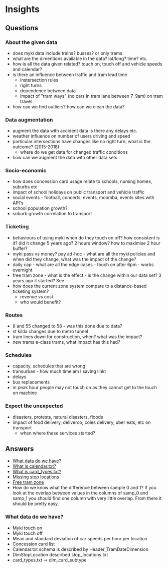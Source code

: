 # Insights

## Questions

### About the given data

  - does myki data include trains? busses? or only trams
  - what are the dimentions available in the data? lat/long? time? etc.
  - how is all the data given related? touch on, touch off and vehicle speeds and calendar?
  - is there an influence between traffic and tram lead time
    - instersection rules
    - right turns
    - dependence between data
    - impact of "tram ways" (no cars in tram lane between 7-9am) on tram travel
  - how can we find outliers? how can we clean the data?

### Data augmentation

  - augment the data with accident data is there any delays etc.
  - weather influence on number of users driving and speed
  - particular intersections have changes like no right turn, what is the outcome? (2015-2018)
    - where do we get data for changed traffic conditions
  - how can we augment the data with other data sets

### Socio-economic
  - how does concession card usage relate to schools, nursing homes, suburbs etc
  - impact of school holidays on public transport and vehicle traffic
  - social events - football, concerts, events, moomba, events sites with API's
  - school population growth?
  - suburb growth correlation to transport

### Ticketing
  - behaviours of using myki when do they touch on off? how consistent is it? did it change 5 years ago? 2 hours window? how to maximise 2 hour buffer?
  - myki pass vs money? pay ad-hoc - what are all the myki policies and when did they change, what was the impact of the change?
  - daily cap - what are all the edge cases - touch on after 6pm - works overnight
  - free tram zone - what is the effect - is the change within our data set? 3 years ago it started? See [](./)
  - how does the current zone system compare to a distance-based ticketing system?
    - revenue vs cost
    - who would benefit?

### Routes
  - 8 and 55 changed to 58 - was this done due to data?
  - st kilda changes due to metro tunnel
  - tram lines down for construction, when? what was the impact?
  - new trams e-class trams, what impact has this had?

### Schedules
  - capacity, schedules that are wrong
  - transurban - how much time am I saving linkt
  - delays
  - bus replacements
  - in peak hour people may not touch on as they cannot get to the touch on machine

### Expect the unexpected
  - disasters, protests, natural disasters, floods
  - impact of food delivery, deliveroo, coles delivery, uber eats, etc on transport
    - when where these services started?

## Answers
  - [What data do we have?](README.md#what-data-do-we-have)
  - [What is calendar.txt?](what_is_calendar_txt.ipynb)
  - [What is card_types.txt?](what_is_card_types_txt.ipynb)
  - [Missing stop locations](missing_stop_locations.md)
  - [Free tram zone](free_tram_zone.md)
  - How do we know what the difference between sample 0 and 1? If you look at the overlap between values in the columns of samp_0 and samp_1 you should find one column with very little overlap. From there it should be pretty easy.

### What data do we have?

  - Myki touch on
  - Myki touch off
  - Mean and standard deviation of car speeds per hour per location
  - Concession card list
  - Calendar.txt schema is described by Header_TramDateDimension
  - DimStopLocation described stop_locations.txt
  - card_types.txt → dim_card_subtype

